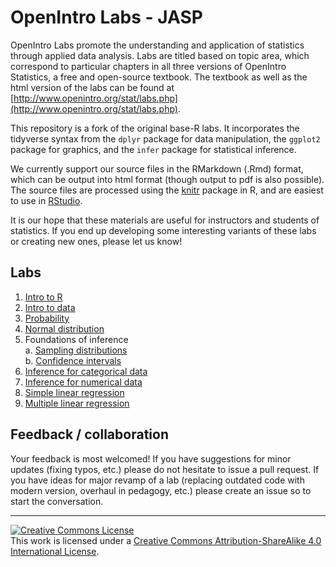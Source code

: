 OpenIntro Labs - JASP
==============

OpenIntro Labs promote the understanding and application of statistics through 
applied data analysis. Labs are titled based on topic area, which correspond to 
particular chapters in all three versions of OpenIntro Statistics, a free and 
open-source textbook. The textbook as well as the html version of the labs can
be found at [http://www.openintro.org/stat/labs.php](http://www.openintro.org/stat/labs.php).

This repository is a fork of the original base-R labs. It incorporates 
the tidyverse syntax from the `dplyr` package for data manipulation, the `ggplot2` 
package for graphics, and the `infer` package for statistical inference.

We currently support our source files in the RMarkdown (.Rmd) format, which can be output into
html format (though output to pdf is also possible). The source files are processed
using the [knitr](http://yihui.name/knitr/) package in R, and are easiest to use in [RStudio](https://www.rstudio.com/products/rstudio/download/).

It is our hope that these materials are useful for instructors and students of 
statistics.  If you end up developing some interesting variants of these labs or 
creating new ones, please let us know!

## Labs

1. [Intro to R](http://openintrostat.github.io/oilabs-tidy/01_intro_to_r/intro_to_r.html)
2. [Intro to data](http://openintrostat.github.io/oilabs-tidy/02_intro_to_data/intro_to_data.html)
4. [Probability](http://openintrostat.github.io/oilabs-tidy/03_probability/probability.html)
3. [Normal distribution](http://openintrostat.github.io/oilabs-tidy/04_normal_distribution/normal_distribution.html)
5. Foundations of inference  
  a. [Sampling distributions](https://openintro.shinyapps.io/sampling_distributions/)  
  b. [Confidence intervals](https://openintro.shinyapps.io/confidence_intervals/)
6. [Inference for categorical data](https://openintro.shinyapps.io/inf_for_categorical_data/)
7. [Inference for numerical data](http://openintrostat.github.io/oilabs-tidy/07_inf_for_numerical_data/inf_for_numerical_data.html)
8. [Simple linear regression](http://openintrostat.github.io/oilabs-tidy/08_simple_regression/simple_regression.html)
9. [Multiple linear regression](http://openintrostat.github.io/oilabs-tidy/09_multiple_regression/multiple_regression.html)

## Feedback / collaboration

Your feedback is most welcomed! If you have suggestions for minor updates (fixing
typos, etc.) please do not hesitate to issue a pull request. If you have ideas for
major revamp of a lab (replacing outdated code with modern version, overhaul in 
pedagogy, etc.) please create an issue so to start the conversation.


* * *

<a rel="license" href="http://creativecommons.org/licenses/by-sa/4.0/"><img alt="Creative Commons License" style="border-width:0" src="https://i.creativecommons.org/l/by-sa/4.0/88x31.png" /></a><br />This work is licensed under a <a rel="license" href="http://creativecommons.org/licenses/by-sa/4.0/">Creative Commons Attribution-ShareAlike 4.0 International License</a>.

